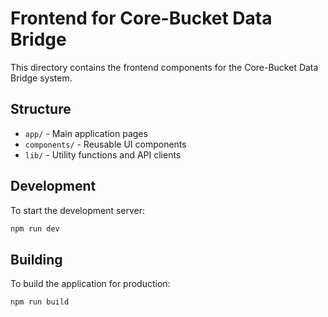 # Frontend for Core-Bucket Data Bridge

This directory contains the frontend components for the Core-Bucket Data Bridge system.

## Structure

- `app/` - Main application pages
- `components/` - Reusable UI components
- `lib/` - Utility functions and API clients

## Development

To start the development server:

```bash
npm run dev
```

## Building

To build the application for production:

```bash
npm run build
```